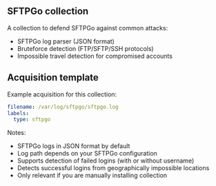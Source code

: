 ## SFTPGo collection

A collection to defend SFTPGo against common attacks:
 - SFTPGo log parser (JSON format)
 - Bruteforce detection (FTP/SFTP/SSH protocols)
 - Impossible travel detection for compromised accounts

## Acquisition template

Example acquisition for this collection:

```yaml
filename: /var/log/sftpgo/sftpgo.log
labels:
  type: sftpgo
```

Notes:
 - SFTPGo logs in JSON format by default
 - Log path depends on your SFTPGo configuration
 - Supports detection of failed logins (with or without username)
 - Detects successful logins from geographically impossible locations
 - Only relevant if you are manually installing collection

